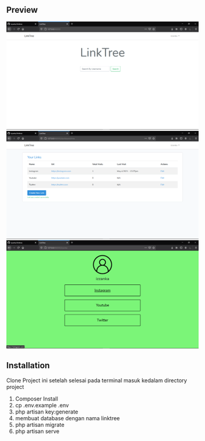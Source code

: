 ## Preview
<p align="center">
    <img src="public/ss/ss1.png" alt="ss1">
    <img src="public/ss/ss2.png" alt="ss2">
    <img src="public/ss/ss3.png" alt="ss3">
</p>

## Installation
Clone Project ini setelah selesai pada terminal masuk kedalam directory project

1. Composer Install
2. cp .env.example .env
3. php artisan key:generate
4. membuat database dengan nama linktree
5. php artisan migrate 
6. php artisan serve
